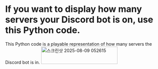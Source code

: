 # If you want to display how many servers your Discord bot is on, use this Python code.

This Python code is a playable representation of how many servers the Discord bot is in.
<img width="244" height="56" alt="스크린샷 2025-08-09 052615" src="https://github.com/user-attachments/assets/359d5ba1-74a4-4197-815d-b986e748813f" />
